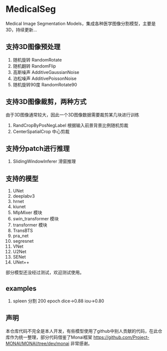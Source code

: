 # MedicalSeg
Medical Image Segmentation Models，集成各种医学图像分割模型，主要是3D，持续更新...

## 支持3D图像预处理

1. 随机旋转 RandomRotate
2. 随机翻转 RandomFlip
3. 高斯噪声 AdditiveGaussianNoise
4. 泊松噪声 AdditivePoissonNoise
5. 随机旋转90度 RandomRotate90
## 支持3D图像裁剪，两种方式

由于3D图像通常较大，因此一个3D图像数据需要裁剪某几块进行训练

1. RandCropByPosNegLabel 根据输入前景背景比例随机剪裁
2. CenterSpatialCrop 中心剪裁

## 支持分patch进行推理

1. SlidingWindowInferer 滑窗推理

## 支持的模型

1. UNet
2. deeplabv3
3. hrnet
4. kiunet
5. MlpMixer 模块
6. swin_transformer 模块
7. transformer 模块
8. TransBTS
9. pra_net
10. segresnet
11. VNet
12. U2Net
13. SENet
14. UNet++

部分模型还没经过测试，欢迎测试使用。

## examples
1. spleen 分割 200 epoch dice->0.88 iou->0.80

## 声明

本仓库代码不完全是本人开发，有些模型使用了github中别人贡献的代码，在此仓库作为统一整理，部分代码借鉴了Monai框架 https://github.com/Project-MONAI/MONAI/tree/dev/monai 非常感谢。

